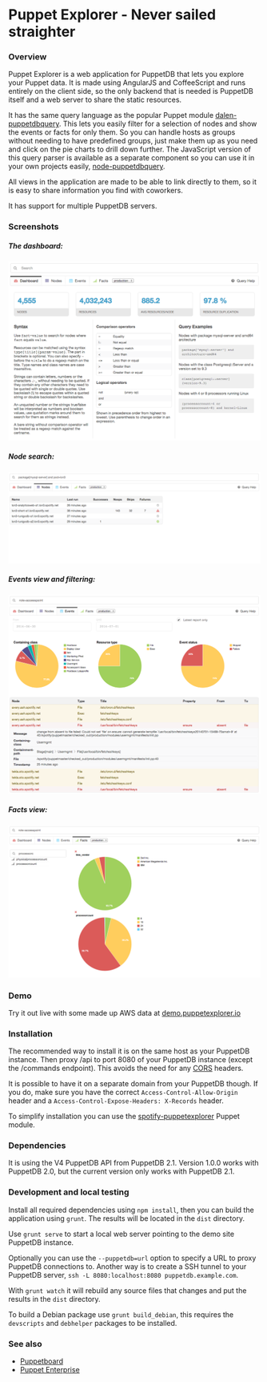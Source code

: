 # Puppet Explorer - Never sailed straighter

### Overview

Puppet Explorer is a web application for PuppetDB that lets you explore your
Puppet data.
It is made using AngularJS and CoffeeScript and runs entirely on the client
side, so the only backend that is needed is PuppetDB itself and a web server to
share the static resources.

It has the same query language as the popular Puppet module
[dalen-puppetdbquery](https://forge.puppetlabs.com/dalen/puppetdbquery).
This lets you easily filter for a selection of nodes and show the events or
facts for only them. So you can handle hosts as groups without needing to have
predefined groups, just make them up as you need and click on the pie charts to
drill down further. The JavaScript version of this query parser is available as
a separate component so you can use it in your own projects easily,
[node-puppetdbquery](https://github.com/dalen/node-puppetdbquery).

All views in the application are made to be able to link directly to them, so
it is easy to share information you find with coworkers.

It has support for multiple PuppetDB servers.

### Screenshots

##### The dashboard:
![The dashboard](screenshots/dashboard.png)

##### Node search:
![Node search](screenshots/nodelist.png)

##### Events view and filtering:
![Events view](screenshots/events.png)

##### Facts view:
![Facts view](screenshots/facts.png)

### Demo

Try it out live with some made up AWS data at
[demo.puppetexplorer.io](http://demo.puppetexplorer.io)

### Installation

The recommended way to install it is on the same host as your PuppetDB instance.
Then proxy /api to port 8080 of your PuppetDB instance (except the /commands
endpoint). This avoids the need for any
[CORS](http://en.wikipedia.org/wiki/Cross-origin_resource_sharing) headers.

It is possible to have it on a separate domain from your PuppetDB though. If you
do, make sure you have the correct `Access-Control-Allow-Origin` header and a
`Access-Control-Expose-Headers: X-Records` header.

To simplify installation you can use the
[spotify-puppetexplorer](https://forge.puppetlabs.com/spotify/puppetexplorer)
Puppet module.

### Dependencies

It is using the V4 PuppetDB API from PuppetDB 2.1. Version 1.0.0 works with
PuppetDB 2.0, but the current version only works with PuppetDB 2.1.

### Development and local testing

Install all required dependencies using `npm install`, then you can build the
application using `grunt`. The results will be located in the `dist` directory.

Use `grunt serve` to start a local web server pointing to the demo site PuppetDB
instance.

Optionally you can use the `--puppetdb=url` option to specify a URL to proxy
PuppetDB connections to. Another way is to create a SSH tunnel to your PuppetDB
server, `ssh -L 8080:localhost:8080 puppetdb.example.com`.

With `grunt watch` it will rebuild any source files that changes and put the
results in the `dist` directory.

To build a Debian package use `grunt build_debian`, this requires the
`devscripts` and `debhelper` packages to be installed.

### See also

 * [Puppetboard](https://github.com/nedap/puppetboard)
 * [Puppet Enterprise](http://puppetlabs.com/puppet/puppet-enterprise)
